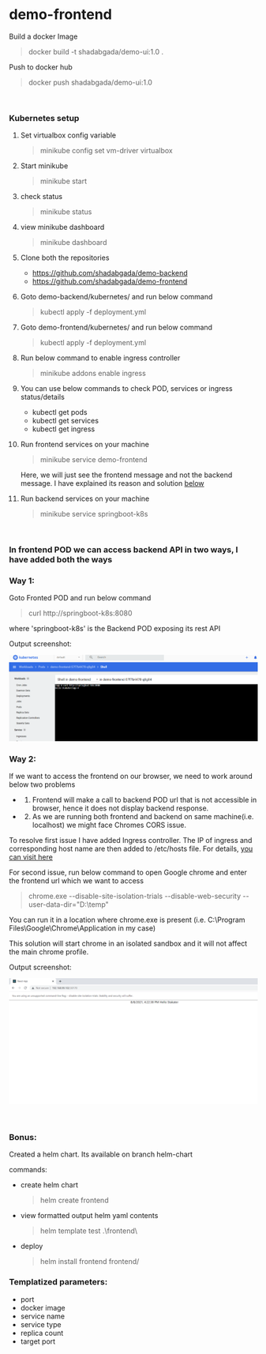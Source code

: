 # demo-frontend

Build a docker Image
> docker build -t shadabgada/demo-ui:1.0 .

Push to docker hub
> docker push shadabgada/demo-ui:1.0

<br>

### Kubernetes setup

1. Set virtualbox config variable
    > minikube config set vm-driver virtualbox

2. Start minikube
    > minikube start

3. check status
    > minikube status

4. view minikube dashboard
    > minikube dashboard

5. Clone both the repositories
    - https://github.com/shadabgada/demo-backend
    - https://github.com/shadabgada/demo-frontend

6. Goto demo-backend/kubernetes/ and run below command
    > kubectl apply -f deployment.yml

7. Goto demo-frontend/kubernetes/ and run below command
    > kubectl apply -f deployment.yml

8. Run below command to enable ingress controller
    > minikube addons enable ingress

9. You can use below commands to check POD, services or ingress status/details
    - kubectl get pods
    - kubectl get services
    - kubectl get ingress

10. Run frontend services on your machine
    > minikube service demo-frontend

    Here, we will just see the frontend message and not the backend message. I have explained its reason and solution [below](#way-2)

10. Run backend services on your machine
    > minikube service springboot-k8s

<br>

### In frontend POD we can access backend API in two ways, I have added both the ways


### Way 1: 

Goto Fronted POD and run below command
> curl http://springboot-k8s:8080

where 'springboot-k8s' is the Backend POD exposing its rest API

Output screenshot:

![image](1.png)

### Way 2:

If we want to access the frontend on our browser, we need to work around below two problems
- 1. Frontend will make a call to backend POD url that is not accessible in browser, hence it does not display backend response.
- 2. As we are running both frontend and backend on same machine(i.e. localhost) we might face Chromes CORS issue.

To resolve first issue I have added Ingress controller. The IP of ingress and corresponding host name are then added to /etc/hosts file. For details, [you can visit here](https://kubernetes.io/docs/tasks/access-application-cluster/ingress-minikube/)


For second issue, run below command to open Google chrome and enter the frontend url which we want to access

> chrome.exe  --disable-site-isolation-trials --disable-web-security --user-data-dir="D:\temp"

You can run it in a location where chrome.exe is present (i.e. C:\Program Files\Google\Chrome\Application in my case)

 This solution will start chrome in an isolated sandbox and it will not affect the main chrome profile.

 Output screenshot:

![image](2.png)

<br>

### Bonus:

Created a helm chart. Its available on branch helm-chart

commands:

- create helm chart
  > helm create frontend
- view formatted output helm yaml contents
  > helm template test .\frontend\
- deploy
  > helm install frontend frontend/

### Templatized parameters:
- port
- docker image
- service name
- service type
- replica count
- target port


